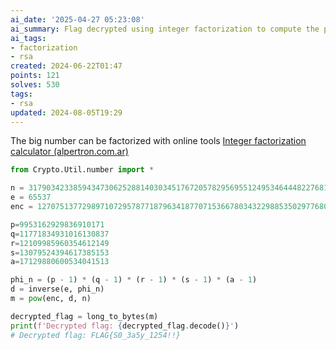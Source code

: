 ```yaml
---
ai_date: '2025-04-27 05:23:08'
ai_summary: Flag decrypted using integer factorization to compute the private key
ai_tags:
- factorization
- rsa
created: 2024-06-22T01:47
points: 121
solves: 530
tags:
- rsa
updated: 2024-08-05T19:29
---
```


The big number can be factorized with online tools [Integer factorization calculator (alpertron.com.ar)](https://www.alpertron.com.ar/ECM.HTM)

```python
from Crypto.Util.number import *

n = 317903423385943473062528814030345176720578295695512495346444822768171649361480819163749494400347
e = 65537
enc = 127075137729897107295787718796341877071536678034322988535029776806418266591167534816788125330265

p=9953162929836910171
q=11771834931016130837
r=12109985960354612149
s=13079524394617385153
a=17129880600534041513

phi_n = (p - 1) * (q - 1) * (r - 1) * (s - 1) * (a - 1)
d = inverse(e, phi_n)
m = pow(enc, d, n)

decrypted_flag = long_to_bytes(m)
print(f'Decrypted flag: {decrypted_flag.decode()}')
# Decrypted flag: FLAG{S0_3a5y_1254!!}
```